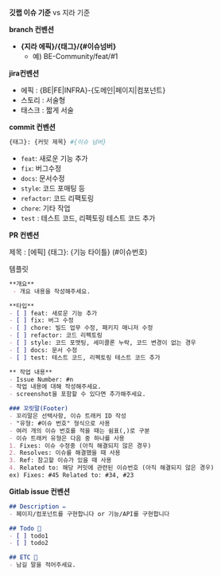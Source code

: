 **깃랩 이슈 기준** vs 지라 기준

**branch 컨벤션**

- **{지라 에픽}/{태그}/{#이슈넘버}**
    - 예) BE-Community/feat/#1

**jira컨벤션**

- 에픽 : {BE|FE|INFRA}-{도메인|페이지|컴포넌트}
- 스토리 : 서술형
- 태스크 : 짧게 서술

**commit 컨벤션**

```bash
{태그}: {커밋 제목} #{이슈 넘버} 
```

- `feat`: 새로운 기능 추가
- `fix`: 버그수정
- `docs`: 문서수정
- `style`: 코드 포매팅 등
- `refactor`: 코드 리팩토링
- `chore`: 기타 작업
- `test` : 테스트 코드, 리펙토링 테스트 코드 추가

**PR 컨벤션**

제목 :  [에픽] {태그}: {기능 타이틀} (#이슈번호)

템플릿

```markdown
**개요**
 - 개요 내용을 작성해주세요.

**타입**
- [ ] feat: 새로운 기능 추가
- [ ] fix: 버그 수정
- [ ] chore: 빌드 업무 수정, 패키지 매니저 수정
- [ ] refactor: 코드 리펙토링
- [ ] style: 코드 포맷팅, 세미콜론 누락, 코드 변경이 없는 경우
- [ ] docs: 문서 수정
- [ ] test: 테스트 코드, 리펙토링 테스트 코드 추가

** 작업 내용**
- Issue Number: #n
- 작업 내용에 대해 작성해주세요.
- screenshot을 포함할 수 있다면 추가해주세요.

### 꼬릿말(Footer)
- 꼬리말은 선택사항, 이슈 트래커 ID 작성
- "유형: #이슈 번호" 형식으로 사용
- 여러 개의 이슈 번호를 적을 때는 쉼표(,)로 구분
- 이슈 트래커 유형은 다음 중 하나를 사용
1. Fixes: 이슈 수정중 (아직 해결되지 않은 경우)
2. Resolves: 이슈를 해결했을 때 사용
3. Ref: 참고할 이슈가 있을 때 사용
4. Related to: 해당 커밋에 관련된 이슈번호 (아직 해결되지 않은 경우)
ex) Fixes: #45 Related to: #34, #23 
```

**Gitlab issue 컨벤션**
```markdown
## Description ✏
- 페이지/컴포넌트를 구현합니다 or 기능/API를 구현합니다

## Todo 📝
- [ ] todo1
- [ ] todo2

## ETC 📌
- 남길 말을 적어주세요.
```